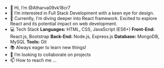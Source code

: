 - 👋 Hi, I’m @Atharva09vk18cr7
- 👀 I’m interested in Full Stack Development with a keen eye for design.
- 🌱 Currently, I'm diving deeper into React framework. Excited to explore React and its potential impact on web development.
- 💻 Tech Stack
      **Languages:** HTML, CSS, JavaScript (ES6+)
      **Front-End:** React.js, Bootstrap
      **Back-End:** Node.js, Express.js
      **Database:** MongoDB, MySQL
      **Tools:** Git
- 📚 Always eager to learn new things!
- 💞️ I’m looking to collaborate on projects
- 📫 How to reach me ...

<!---
Atharva09vk18cr7/Atharva09vk18cr7 is a ✨ special ✨ repository because its `README.md` (this file) appears on your GitHub profile.
You can click the Preview link to take a look at your changes.
--->
